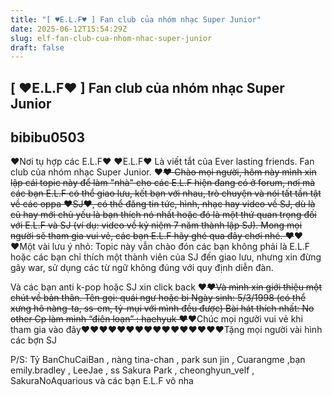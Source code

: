 ```yaml
---
title: "[ ♥E.L.F♥ ] Fan club của nhóm nhạc Super Junior"
date: 2025-06-12T15:54:29Z
slug: elf-fan-club-cua-nhom-nhac-super-junior
draft: false
---
```


## [ ♥E.L.F♥ ] Fan club của nhóm nhạc Super Junior

## bibibu0503

♥Nơi tụ hợp các E.L.F♥​ 
♥E.L.F♥
Là viết tắt của Ever lasting friends. Fan club của nhóm nhạc Super Junior. 
 ​♥~~♥​ 
Chào mọi người, hôm này mình xin lập cái topic này để làm "nhà" cho các E.L.F hiện đang có ở forum, nơi mà các bạn E.L.F có thể giao lưu, kết bạn với nhau, trò chuyện và nói tất tần tật về các oppa ♥SJ♥, có thể đăng tin tức, hình, nhạc hay video về SJ, dù là cũ hay mới chủ yếu là bạn thích nó nhất hoặc đó là một thứ quan trọng đối với E.L.F và SJ (ví dụ: video về kỷ niệm 7 năm thành lập SJ). Mong mọi người sẽ tham gia vui vẻ, các bạn E.L.F hãy ghé qua đây chơi nhé. 
 ​♥~~♥​ 
♥Một vài lưu ý nhỏ: Topic này vẫn chào đón các bạn không phải là E.L.F hoặc các bạn chỉ thích một thành viên của SJ đến giao lưu, nhưng xin đừng gây war, sử dụng các từ ngữ không đúng với quy định diễn đàn. 
 
Và các bạn anti k-pop hoặc SJ xin click back​ ​♥~~♥​Và mình xin giới thiệu một chút về bản thân.
Tên gọi: quái ngư hoặc bi 
Ngày sinh: 5/3/1998 (có thể xưng hô nàng-ta, ss-em, tỷ-mụi với mình đều được) 
Bài hát thích nhất: No other
Cp làm mình “điên loạn” : haehyuk
♥~~♥​Chúc mọi người vui vẻ khi tham gia vào đây​♥♥♥♥♥♥♥♥♥♥♥♥♥♥♥♥​Tặng mọi người vài hình các bợn SJ
	
	
		

	
	
		

	
	
		

P/S: Tỷ BanChuCaiBan , nàng tina-chan , park sun jin , Cuarangme ,bạn emily.bradley , LeeJae , ss Sakura Park , cheonghyun_velf , SakuraNoAquarious và các bạn E.L.F vô nha